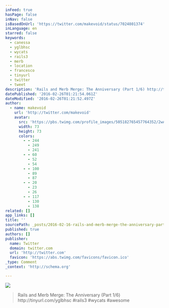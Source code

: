 ```yaml
---
inFeed: true
hasPage: false
inNav: false
isBasedOnUrl: 'https://twitter.com/makevoid/status/7024801374'
inLanguage: en
starred: false
keywords:
  - canessa
  - yglbhsc
  - wycats
  - rails3
  - merb
  - location
  - francesco
  - tinyurl
  - twitter
  - tweet
description: 'Rails and Merb Merge: The Anniversary (Part 1/6) http://tinyurl.com/yglbhsc #rails3 #wycats #awesome'
datePublished: '2016-02-26T01:21:54.061Z'
dateModified: '2016-02-26T01:21:52.497Z'
author:
  - name: makevoid
    url: 'http://twitter.com/makevoid'
    avatar:
      src: 'https://pbs.twimg.com/profile_images/505182765457764352/2wAnUl4N_bigger.jpeg'
      width: 73
      height: 73
      colors:
        - - 244
          - 249
          - 241
        - - 60
          - 52
          - 54
        - - 100
          - 89
          - 87
        - - 20
          - 23
          - 26
        - - 117
          - 130
          - 138
related: []
app_links: []
title: ''
sourcePath: _posts/2016-02-16-rails-and-merb-merge-the-anniversary-part-16-httptiny.md
published: true
authors: []
publisher:
  name: Twitter
  domain: twitter.com
  url: 'http://twitter.com'
  favicon: 'https://abs.twimg.com/favicons/favicon.ico'
_type: Comment
_context: 'http://schema.org'

---
```

![](https://the-grid-user-content.s3-us-west-2.amazonaws.com/a1503958-7fac-4f74-a34f-39fc95583df8.jpg)

> Rails and Merb Merge&colon; The Anniversary &lpar;Part 1&sol;6&rpar; http&colon;&sol;&sol;tinyurl&period;com&sol;yglbhsc &num;rails3 &num;wycats &num;awesome
